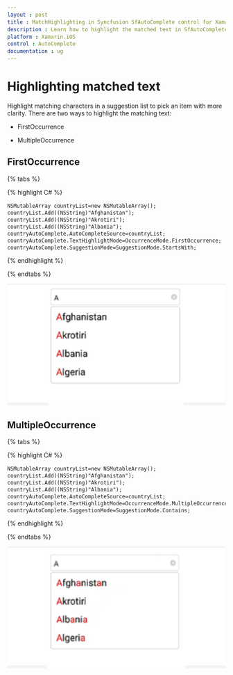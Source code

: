 ```yaml
---
layout : post
title : MatchHighlighting in Syncfusion SfAutoComplete control for Xamarin.iOS
description : Learn how to highlight the matched text in SfAutoComplete
platform : Xamarin.iOS 
control : AutoComplete
documentation : ug
---
```


# Highlighting matched text

Highlight matching characters in a suggestion list to pick an item with more clarity. There are two ways to highlight the matching text:


* FirstOccurrence

* MultipleOccurrence

## FirstOccurrence

{% tabs %}

{% highlight C# %}

	NSMutableArray countryList=new NSMutableArray();
	countryList.Add((NSString)"Afghanistan");
	countryList.Add((NSString)"Akrotiri");
	countryList.Add((NSString)"Albania"); 
	countryAutoComplete.AutoCompleteSource=countryList;
	countryAutoComplete.TextHighlightMode=OccurrenceMode.FirstOccurrence;
	countryAutoComplete.SuggestionMode=SuggestionMode.StartsWith;

{% endhighlight %}

{% endtabs %}

![](images/FirstOccurrence.png)

## MultipleOccurrence

{% tabs %}

{% highlight C# %}

	NSMutableArray countryList=new NSMutableArray();
	countryList.Add((NSString)"Afghanistan");
	countryList.Add((NSString)"Akrotiri");
	countryList.Add((NSString)"Albania"); 
	countryAutoComplete.AutoCompleteSource=countryList;
	countryAutoComplete.TextHighlightMode=OccurrenceMode.MultipleOccurrence;
	countryAutoComplete.SuggestionMode=SuggestionMode.Contains;

{% endhighlight %}

{% endtabs %}

![](images/MultipleOccurrence.png)

